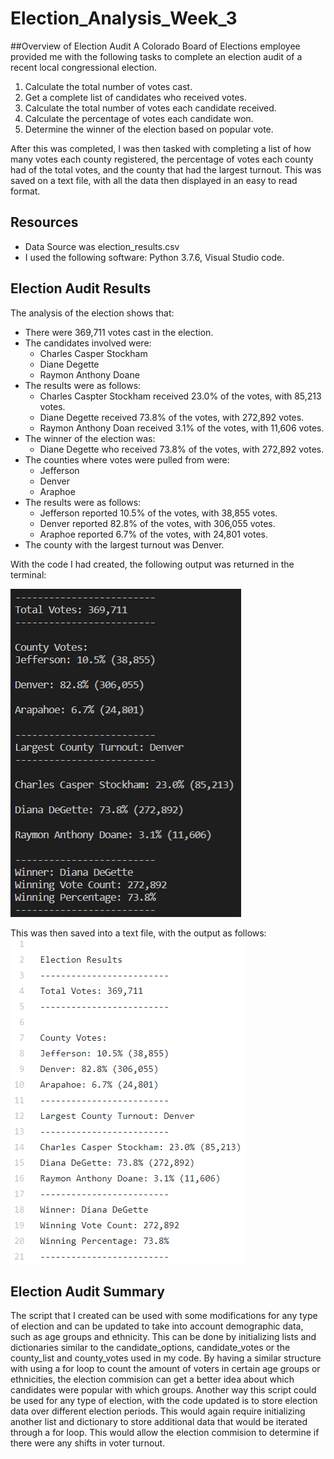 # Election_Analysis_Week_3

##Overview of Election Audit
A Colorado Board of Elections employee provided me with the following tasks to complete an election audit of a recent local congressional election.

1. Calculate the total number of votes cast.
2. Get a complete list of candidates who received votes.
3. Calculate the total number of votes each candidate received.
4. Calculate the percentage of votes each candidate won.
5. Determine the winner of the election based on popular vote.

After this was completed, I was then tasked with completing a list of how many votes each county registered, the percentage
of votes each county had of the total votes, and the county that had the largest turnout. This was saved on a text file, with all the data then displayed in an easy to read format.

## Resources

- Data Source was election_results.csv
- I used the following software: Python 3.7.6, Visual Studio code.

## Election Audit Results

The analysis of the election shows that:
- There were 369,711 votes cast in the election.
- The candidates involved were:
    - Charles Casper Stockham
    - Diane Degette
    - Raymon Anthony Doane
 - The results were as follows:
    - Charles Caspter Stockham received 23.0% of the votes, with 85,213 votes.
    - Diane Degette received 73.8% of the votes, with 272,892 votes.
    - Raymon Anthony Doan received 3.1% of the votes, with 11,606 votes.
 - The winner of the election was:
    - Diane Degette who received 73.8% of the votes, with 272,892 votes.
 - The counties where votes were pulled from were:
    - Jefferson
    - Denver
    - Araphoe
 - The results were as follows:
    - Jefferson reported 10.5% of the votes, with 38,855 votes.
    - Denver reported 82.8% of the votes, with 306,055 votes.
    - Araphoe reported 6.7% of the votes, with 24,801 votes.
 - The county with the largest turnout was Denver.

With the code I had created, the following output was returned in the terminal:

![Results from Terminal](https://github.com/swlim314/Election_Analysis_Week_3/blob/65189046089400ac35a0603ef2e4c19437eb12fe/Images/Results%20from%20Terminal.png)

This was then saved into a text file, with the output as follows:
![Results saved to text file](https://github.com/swlim314/Election_Analysis_Week_3/blob/396196888b478c73b66e25bba4694a57ffd04bf1/Images/Results%20saved%20to%20text%20file.png)
    
 ## Election Audit Summary
The script that I created can be used with some modifications for any type of election and can be updated to take into account demographic data, such as age groups and ethnicity. This can be done by initializing lists and dictionaries similar to the candidate_options, candidate_votes or the county_list and county_votes used in my code. By having a similar structure with using a for loop to count the amount of voters in certain age groups or ethnicities, the election commision can get a better idea about which candidates were popular with which groups. 
Another way this script could be used for any type of election, with the code updated is to store election data over different election periods. This would again require initializing another list and dictionary to store additional data that would be iterated through a for loop. This would allow the election commision to determine if there were
any shifts in voter turnout.

